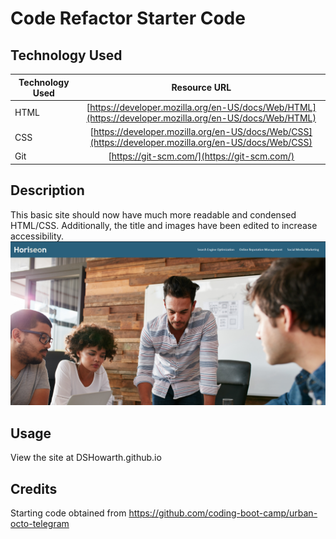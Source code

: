 # Code Refactor Starter Code
## Technology Used 

| Technology Used         | Resource URL           | 
| ------------- |:-------------:| 
| HTML    | [https://developer.mozilla.org/en-US/docs/Web/HTML](https://developer.mozilla.org/en-US/docs/Web/HTML) | 
| CSS     | [https://developer.mozilla.org/en-US/docs/Web/CSS](https://developer.mozilla.org/en-US/docs/Web/CSS)      |   
| Git | [https://git-scm.com/](https://git-scm.com/)     |    

## Description 

This basic site should now have much more readable and condensed HTML/CSS. Additionally, the title and images have been edited to increase accessibility. 
![Alt text](image-1.png)

## Usage

View the site at DSHowarth.github.io

## Credits

Starting code obtained from https://github.com/coding-boot-camp/urban-octo-telegram